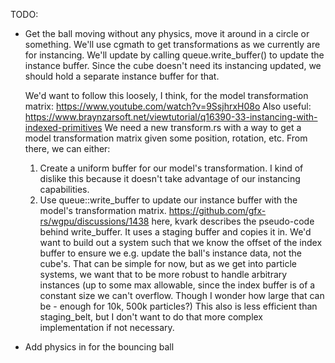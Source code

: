 TODO:
* Get the ball moving without any physics, move it around in a circle or something.
   We'll use cgmath to get transformations as we currently are for instancing.
   We'll update by calling queue.write_buffer() to update the instance buffer.
   Since the cube doesn't need its instancing updated, we should hold a separate instance buffer for that.

   We'd want to follow this loosely, I think, for the model transformation matrix: https://www.youtube.com/watch?v=9SsjhrxH08o
   Also useful: https://www.braynzarsoft.net/viewtutorial/q16390-33-instancing-with-indexed-primitives
   We need a new transform.rs with a way to get a model transformation matrix given some position, rotation, etc.
   From there, we can either:
   1. Create a uniform buffer for our model's transformation. I kind of dislike this because it doesn't take advantage of our instancing capabilities.
   2. Use queue::write_buffer to update our instance buffer with the model's transformation matrix.
      https://github.com/gfx-rs/wgpu/discussions/1438 here, kvark describes the pseudo-code behind write_buffer. It uses a staging buffer and copies it in.
      We'd want to build out a system such that we know the offset of the index buffer to ensure we e.g. update the ball's instance data, not the cube's.
      That can be simple for now, but as we get into particle systems, we want that to be more robust to handle arbitrary instances (up to some max allowable,
      since the index buffer is of a constant size we can't overflow. Though I wonder how large that can be - enough for 10k, 500k particles?)
      This also is less efficient than staging_belt, but I don't want to do that more complex implementation if not necessary.
* Add physics in for the bouncing ball